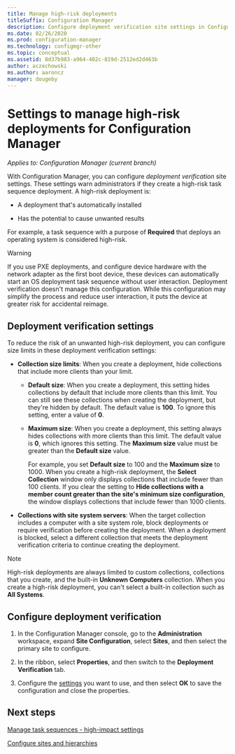 ```yaml
---
title: Manage high-risk deployments
titleSuffix: Configuration Manager
description: Configure deployment verification site settings in Configuration Manager to warn admins if they create a high-risk deployment.
ms.date: 02/26/2020
ms.prod: configuration-manager
ms.technology: configmgr-other
ms.topic: conceptual
ms.assetid: 8d37b983-a964-402c-819d-2512ed2d463b
author: aczechowski
ms.author: aaroncz
manager: dougeby
---
```


# Settings to manage high-risk deployments for Configuration Manager

*Applies to: Configuration Manager (current branch)*

With Configuration Manager, you can configure *deployment verification* site settings. These settings warn administrators if they create a high-risk task sequence deployment. A high-risk deployment is:  

- A deployment that's automatically installed  

- Has the potential to cause unwanted results  

For example, a task sequence with a purpose of **Required** that deploys an operating system is considered high-risk.  

> [!WARNING]
> If you use PXE deployments, and configure device hardware with the network adapter as the first boot device, these devices can automatically start an OS deployment task sequence without user interaction. Deployment verification doesn't manage this configuration. While this configuration may simplify the process and reduce user interaction, it puts the device at greater risk for accidental reimage.

## <a name="bkmk_settings"></a> Deployment verification settings

To reduce the risk of an unwanted high-risk deployment, you can configure size limits in these deployment verification settings:  

- **Collection size limits**: When you create a deployment, hide collections that include more clients than your limit.  

  - **Default size**: When you create a deployment, this setting hides collections by default that include more clients than this limit. You can still see these collections when creating the deployment, but they're hidden by default. The default value is **100**. To ignore this setting, enter a value of **0**.  

  - **Maximum size**: When you create a deployment, this setting always hides collections with more clients than this limit. The default value is **0**, which ignores this setting. The **Maximum size** value must be greater than the **Default size** value.  

    For example, you set **Default size** to 100 and the **Maximum size** to 1000. When you create a high-risk deployment, the **Select Collection** window only displays collections that include fewer than 100 clients. If you clear the setting to **Hide collections with a member count greater than the site's minimum size configuration**, the window displays collections that include fewer than 1000 clients.  

- **Collections with site system servers**: When the target collection includes a computer with a site system role, block deployments or require verification before creating the deployment. When a deployment is blocked, select a different collection that meets the deployment verification criteria to continue creating the deployment.  

> [!NOTE]
> High-risk deployments are always limited to custom collections, collections that you create, and the built-in **Unknown Computers** collection. When you create a high-risk deployment, you can't select a built-in collection such as **All Systems**.  

## Configure deployment verification

1. In the Configuration Manager console, go to the **Administration** workspace, expand **Site Configuration**, select **Sites**, and then select the primary site to configure.

2. In the ribbon, select **Properties**, and then switch to the **Deployment Verification** tab.

3. Configure the [settings](#bkmk_settings) you want to use, and then select **OK** to save the configuration and close the properties.

## Next steps

[Manage task sequences - high-impact settings](/configmgr/osd/deploy-use/manage-task-sequences-to-automate-tasks#high-impact-settings)

[Configure sites and hierarchies](/sccm/core/servers/deploy/configure/configure-sites-and-hierarchies)
